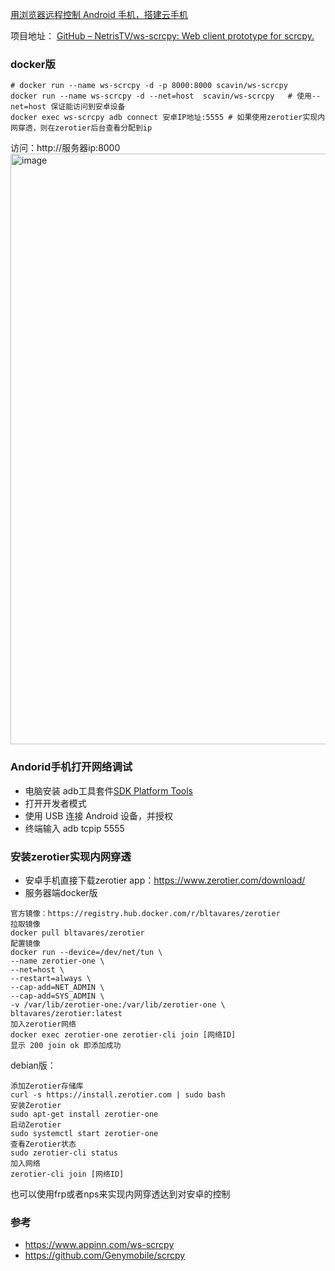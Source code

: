 [用浏览器远程控制 Android 手机，搭建云手机](https://github.com/cloudswave/blog/issues/34)

项目地址： [GitHub – NetrisTV/ws-scrcpy: Web client prototype for scrcpy.](https://github.com/NetrisTV/ws-scrcpy)
### docker版
```
# docker run --name ws-scrcpy -d -p 8000:8000 scavin/ws-scrcpy
docker run --name ws-scrcpy -d --net=host  scavin/ws-scrcpy   # 使用--net=host 保证能访问到安卓设备
docker exec ws-scrcpy adb connect 安卓IP地址:5555 # 如果使用zerotier实现内网穿透，则在zerotier后台查看分配到ip
```
访问：http://服务器ip:8000
<img width="945" alt="image" src="https://github.com/cloudswave/blog/assets/5915548/261e036f-4e9d-4878-8ea8-bf603866cf64">


### Andorid手机打开网络调试
- 电脑安装 adb工具套件[SDK Platform Tools](https://developer.android.com/studio/releases/platform-tools)
- 打开开发者模式
- 使用 USB 连接 Android 设备，并授权
- 终端输入 adb tcpip 5555

### 安装zerotier实现内网穿透
- 安卓手机直接下载zerotier app：https://www.zerotier.com/download/
- 服务器端docker版
```
官方镜像：https://registry.hub.docker.com/r/bltavares/zerotier
拉取镜像
docker pull bltavares/zerotier
配置镜像
docker run --device=/dev/net/tun \
--name zerotier-one \
--net=host \
--restart=always \
--cap-add=NET_ADMIN \
--cap-add=SYS_ADMIN \
-v /var/lib/zerotier-one:/var/lib/zerotier-one \
bltavares/zerotier:latest
加入zerotier网络
docker exec zerotier-one zerotier-cli join [网络ID]
显示 200 join ok 即添加成功
```
debian版：
```
添加Zerotier存储库
curl -s https://install.zerotier.com | sudo bash
安装Zerotier
sudo apt-get install zerotier-one
启动Zerotier
sudo systemctl start zerotier-one
查看Zerotier状态
sudo zerotier-cli status
加入网络
zerotier-cli join [网络ID]
```
也可以使用frp或者nps来实现内网穿透达到对安卓的控制
### 参考
- https://www.appinn.com/ws-scrcpy
- https://github.com/Genymobile/scrcpy
